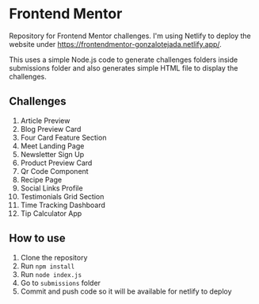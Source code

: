 # Frontend Mentor

Repository for Frontend Mentor challenges. I'm using Netlify to deploy the website under https://frontendmentor-gonzalotejada.netlify.app/.

This uses a simple Node.js code to generate challenges folders inside submissions folder and also generates simple HTML file to display the challenges.

## Challenges

1. Article Preview
2. Blog Preview Card
3. Four Card Feature Section
4. Meet Landing Page
5. Newsletter Sign Up
6. Product Preview Card
7. Qr Code Component
8. Recipe Page
9. Social Links Profile
10. Testimonials Grid Section
11. Time Tracking Dashboard
12. Tip Calculator App

## How to use

1. Clone the repository
2. Run `npm install`
3. Run `node index.js`
4. Go to `submissions` folder
5. Commit and push code so it will be available for netlify to deploy
